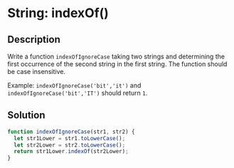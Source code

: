 # String: indexOf()

## Description

Write a function `indexOfIgnoreCase` taking two strings and determining the first occurrence of the second string in the first string. The function should be case insensitive.

Example: `indexOfIgnoreCase('bit','it')` and `indexOfIgnoreCase('bit','IT')` should return `1`.

## Solution

```javascript
function indexOfIgnoreCase(str1, str2) {
  let str1Lower = str1.toLowerCase();
  let str2Lower = str2.toLowerCase();
  return str1Lower.indexOf(str2Lower);
}
```
